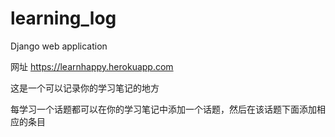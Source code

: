 # learning_log
Django web application

网址 https://learnhappy.herokuapp.com

这是一个可以记录你的学习笔记的地方

每学习一个话题都可以在你的学习笔记中添加一个话题，然后在该话题下面添加相应的条目
